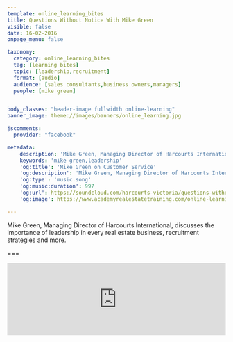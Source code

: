```yaml
---
template: online_learning_bites
title: Questions Without Notice With Mike Green
visible: false
date: 16-02-2016
onpage_menu: false

taxonomy:
  category: online_learning_bites
  tag: [learning bites]
  topic: [leadership,recruitment]
  format: [audio]
  audience: [sales consultants,business owners,managers]
  people: [mike green]


body_classes: "header-image fullwidth online-learning"
banner_image: theme://images/banners/online_learning.jpg

jscomments:
  provider: "facebook"

metadata:
    description: 'Mike Green, Managing Director of Harcourts International, discusses the importance of leadership in every real estate business, recruitment strategies and more.'
    keywords: 'mike green,leadership'
    'og:title': 'Mike Green on Customer Service'
    'og:description': 'Mike Green, Managing Director of Harcourts International, discusses the importance of leadership in every real estate business, recruitment strategies and more.'
    'og:type': 'music.song'
    'og:music:duration': 997
    'og:url': https://soundcloud.com/harcourts-victoria/questions-without-notice-with-mike-green
    'og:image': https://www.academyrealestatetraining.com/online-learning/bites/2016/02/16/mike-green/mike-green.jpg

---
```


Mike Green, Managing Director of Harcourts International, discusses the importance of leadership in every real estate business, recruitment strategies and more.

===

<iframe width="100%" height="166" scrolling="no" frameborder="no" src="https://w.soundcloud.com/player/?url=https%3A//api.soundcloud.com/tracks/247268604&amp;color=ff5500&amp;auto_play=false&amp;hide_related=false&amp;show_comments=true&amp;show_user=true&amp;show_reposts=false"></iframe>
